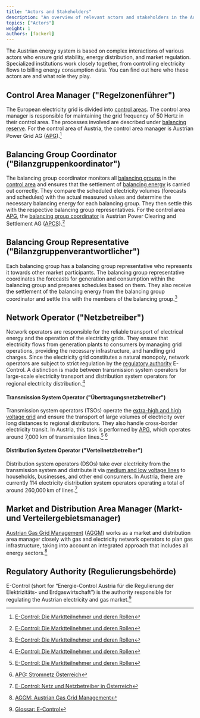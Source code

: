 ```yaml
---
title: "Actors and Stakeholders"
description: "An overview of relevant actors and stakeholders in the Austrian energy system."
topics: ["Actors"]
weight: 1
authors: [fackerl]
---
```


The Austrian energy system is based on complex interactions of various actors who ensure grid stability, energy distribution, and market regulation. Specialized institutions work closely together, from controlling electricity flows to billing energy consumption data. You can find out here who these actors are and what role they play.

<!-- more -->

## Control Area Manager ("Regelzonenführer")

The European electricity grid is divided into [control areas](/wissen/regelzonen/). The control area manager is responsible for maintaining the grid frequency of 50 Hertz in their control area. The processes involved are described under [balancing reserve](/wissen/regelenergie/). For the control area of Austria, the control area manager is Austrian Power Grid AG (<abbr title="Austrian Power Grid">APG</abbr>).[^1]

## Balancing Group Coordinator ("Bilanzgruppenkoordinator")

The balancing group coordinator monitors all [balancing groups](/wissen/bilanzgruppen/) in the [control area](/wissen/regelzonen/) and ensures that the settlement of [balancing energy](/wissen/bilanzgruppen/) is carried out correctly. They compare the scheduled electricity volumes (forecasts and schedules) with the actual measured values and determine the necessary balancing energy for each balancing group. They then settle this with the respective balancing group representatives. For the control area [APG](https://www.apg.at/), the [balancing group coordinator](https://www.apcs.at/) is Austrian Power Clearing and Settlement AG (<abbr title="Austrian Power Clearing and Settlement">APCS</abbr>).[^1]

## Balancing Group Representative ("Bilanzgruppenverantwortlicher")

Each balancing group has a balancing group representative who represents it towards other market participants. The balancing group representative coordinates the forecasts for generation and consumption within the balancing group and prepares schedules based on them. They also receive the settlement of the balancing energy from the balancing group coordinator and settle this with the members of the balancing group.[^1]

## Network Operator ("Netzbetreiber")

Network operators are responsible for the reliable transport of electrical energy and the operation of the electricity grids. They ensure that electricity flows from generation plants to consumers by managing grid operations, providing the necessary infrastructure, and handling grid charges. Since the electricity grid constitutes a natural monopoly, network operators are subject to strict regulation by the [regulatory authority](#regulierungsbehörde) E-Control. A distinction is made between transmission system operators for large-scale electricity transport and distribution system operators for regional electricity distribution.[^1]

#### Transmission System Operator ("Übertragungsnetzbetreiber")

Transmission system operators (TSOs) operate the [extra-high and high voltage grid](/wissen/stromnetz/) and ensure the transport of large volumes of electricity over long distances to regional distributors. They also handle cross-border electricity transit. In Austria, this task is performed by [APG](/wissen/stromnetz/), which operates around 7,000 km of transmission lines.[^1] [^2]

#### Distribution System Operator ("Verteilnetzbetreiber")

Distribution system operators (DSOs) take over electricity from the transmission system and distribute it via [medium and low voltage lines](/wissen/stromnetz/) to households, businesses, and other end consumers. In Austria, there are currently 114 electricity distribution system operators operating a total of around 260,000 km of lines.[^3]

## Market and Distribution Area Manager (Markt- und Verteilergebietsmanager)

[Austrian Gas Grid Management](https://www.aggm.at/) (<abbr title="Austrian Gas Grid Management">AGGM</abbr>) works as a market and distribution area manager closely with gas and electricity network operators to plan gas infrastructure, taking into account an integrated approach that includes all energy sectors.[^aggm]

## Regulatory Authority (Regulierungsbehörde)

E-Control (short for “Energie-Control Austria für die Regulierung der Elektrizitäts- und Erdgaswirtschaft”) is the authority responsible for regulating the Austrian electricity and gas market.[^4]

[^1]: [E-Control: Die Marktteilnehmer und deren Rollen](https://www.e-control.at/marktteilnehmer/strom/strommarkt/marktteilnehmer)
[^2]: [APG: Stromnetz Österreich](https://www.apg.at/stromnetz/stromnetz-oesterreich/)
[^3]: [E-Control: Netz und Netzbetreiber in Österreich](https://www.e-control.at/konsumenten/netz-und-netzbetreiber-in-oesterreich)
[^4]: [Glossar: E-Control](https://energie.gv.at/glossary/e-control)
[^aggm]: [AGGM: Austrian Gas Grid Management](https://www.aggm.at/)
